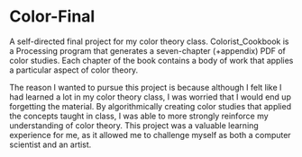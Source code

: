 # Color-Final

A self-directed final project for my color theory class. Colorist_Cookbook is a Processing program that generates a seven-chapter (+appendix) PDF of color studies. Each chapter of the book contains a body of work that applies a particular aspect of color theory. The reason I wanted to pursue this project is because although I felt like I had learned a lot in my color theory class, I was worried that I would end up forgetting the material. By algorithmically creating color studies that applied the concepts taught in class, I was able to more strongly reinforce my understanding of color theory. This project was a valuable learning experience for me, as it allowed me to challenge myself as both a computer scientist and an artist. 